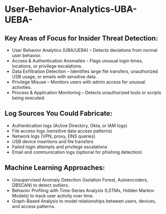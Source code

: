# User-Behavior-Analytics-UBA-UEBA-

## Key Areas of Focus for Insider Threat Detection:
- User Behavior Analytics (UBA/UEBA) – Detects deviations from normal user behavior.
- Access & Authentication Anomalies – Flags unusual login times, locations, or privilege escalations.
- Data Exfiltration Detection – Identifies large file transfers, unauthorized USB usage, or emails with sensitive data.
- Privilege Misuse – Monitors users with admin access for unusual activities.
- Process & Application Monitoring – Detects unauthorized tools or scripts being executed.

## Log Sources You Could Fabricate:
- Authentication logs (Active Directory, Okta, or IAM logs)
- File access logs (sensitive data access patterns)
- Network logs (VPN, proxy, DNS queries)
- USB device insertions and file transfers
- Failed login attempts and privilege escalations
- Email and communication logs (optional for phishing detection)

## Machine Learning Approaches:
- Unsupervised Anomaly Detection (Isolation Forest, Autoencoders, DBSCAN) to detect outliers.
- Behavior Profiling with Time-Series Analysis (LSTMs, Hidden Markov Models) to track user activity over time.
- Graph-Based Analysis to model relationships between users, devices, and access patterns.
